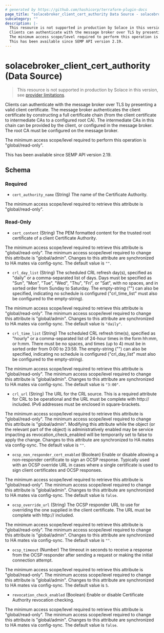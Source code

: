 ```yaml
---
# generated by https://github.com/hashicorp/terraform-plugin-docs
page_title: "solacebroker_client_cert_authority Data Source - solacebroker"
subcategory: ""
description: |-
  This resource is not supported in production by Solace in this version, see provider limitations.
  Clients can authenticate with the message broker over TLS by presenting a valid client certificate. The message broker authenticates the client certificate by constructing a full certificate chain (from the client certificate to intermediate CAs to a configured root CA). The intermediate CAs in this chain can be provided by the client, or configured in the message broker. The root CA must be configured on the message broker.
  The minimum access scope/level required to perform this operation is "global/read-only".
  This has been available since SEMP API version 2.19.
---
```


# solacebroker_client_cert_authority (Data Source)

> This resource is not supported in production by Solace in this version, see [provider limitations](https://registry.terraform.io/providers/solaceproducts/solacebrokerappliance/latest/docs#limitations).

Clients can authenticate with the message broker over TLS by presenting a valid client certificate. The message broker authenticates the client certificate by constructing a full certificate chain (from the client certificate to intermediate CAs to a configured root CA). The intermediate CAs in this chain can be provided by the client, or configured in the message broker. The root CA must be configured on the message broker.



The minimum access scope/level required to perform this operation is "global/read-only".

This has been available since SEMP API version 2.19.



<!-- schema generated by tfplugindocs -->
## Schema

### Required

- `cert_authority_name` (String) The name of the Certificate Authority.

The minimum access scope/level required to retrieve this attribute is "global/read-only".

### Read-Only

- `cert_content` (String) The PEM formatted content for the trusted root certificate of a client Certificate Authority.

The minimum access scope/level required to retrieve this attribute is "global/read-only". The minimum access scope/level required to change this attribute is "global/admin". Changes to this attribute are synchronized to HA mates via config-sync. The default value is `""`.
- `crl_day_list` (String) The scheduled CRL refresh day(s), specified as "daily" or a comma-separated list of days. Days must be specified as "Sun", "Mon", "Tue", "Wed", "Thu", "Fri", or "Sat", with no spaces, and in sorted order from Sunday to Saturday. The empty-string ("") can also be specified, indicating no schedule is configured ("crl_time_list" must also be configured to the empty-string).

The minimum access scope/level required to retrieve this attribute is "global/read-only". The minimum access scope/level required to change this attribute is "global/admin". Changes to this attribute are synchronized to HA mates via config-sync. The default value is `"daily"`.
- `crl_time_list` (String) The scheduled CRL refresh time(s), specified as "hourly" or a comma-separated list of 24-hour times in the form hh:mm, or h:mm. There must be no spaces, and times (up to 4) must be in sorted order from 0:00 to 23:59. The empty-string ("") can also be specified, indicating no schedule is configured ("crl_day_list" must also be configured to the empty-string).

The minimum access scope/level required to retrieve this attribute is "global/read-only". The minimum access scope/level required to change this attribute is "global/admin". Changes to this attribute are synchronized to HA mates via config-sync. The default value is `"3:00"`.
- `crl_url` (String) The URL for the CRL source. This is a required attribute for CRL to be operational and the URL must be complete with http:// included. IPv6 addresses must be enclosed in square-brackets.

The minimum access scope/level required to retrieve this attribute is "global/read-only". The minimum access scope/level required to change this attribute is "global/admin". Modifying this attribute while the object (or the relevant part of the object) is administratively enabled may be service impacting as revocation_check_enabled will be temporarily set to false to apply the change. Changes to this attribute are synchronized to HA mates via config-sync. The default value is `""`.
- `ocsp_non_responder_cert_enabled` (Boolean) Enable or disable allowing a non-responder certificate to sign an OCSP response. Typically used with an OCSP override URL in cases where a single certificate is used to sign client certificates and OCSP responses.

The minimum access scope/level required to retrieve this attribute is "global/read-only". The minimum access scope/level required to change this attribute is "global/admin". Changes to this attribute are synchronized to HA mates via config-sync. The default value is `false`.
- `ocsp_override_url` (String) The OCSP responder URL to use for overriding the one supplied in the client certificate. The URL must be complete with http:// included.

The minimum access scope/level required to retrieve this attribute is "global/read-only". The minimum access scope/level required to change this attribute is "global/admin". Changes to this attribute are synchronized to HA mates via config-sync. The default value is `""`.
- `ocsp_timeout` (Number) The timeout in seconds to receive a response from the OCSP responder after sending a request or making the initial connection attempt.

The minimum access scope/level required to retrieve this attribute is "global/read-only". The minimum access scope/level required to change this attribute is "global/admin". Changes to this attribute are synchronized to HA mates via config-sync. The default value is `5`.
- `revocation_check_enabled` (Boolean) Enable or disable Certificate Authority revocation checking.

The minimum access scope/level required to retrieve this attribute is "global/read-only". The minimum access scope/level required to change this attribute is "global/admin". Changes to this attribute are synchronized to HA mates via config-sync. The default value is `false`.
